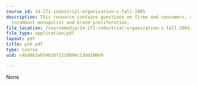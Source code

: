 ```yaml
---
course_id: 14-271-industrial-organization-i-fall-2005
description: This resource contains questions on firms and consumers, degree of differentiation,
  incumbent monopolist and brand proliferation.
file_location: /coursemedia/14-271-industrial-organization-i-fall-2005/c4bd8b2eb54b267122d89ec13dd100e9_ps6.pdf
file_type: application/pdf
layout: pdf
title: ps6.pdf
type: course
uid: c4bd8b2eb54b267122d89ec13dd100e9

---
```

None